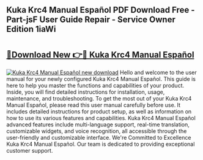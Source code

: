## Kuka Krc4 Manual Español PDF Download Free - Part-jsF User Guide Repair - Service Owner Edition 1iaWi

# <h2><a href="http://cf29610.oget.top/?id=Kuka+Krc4+Manual+Espa%c3%b1ol">🔗Download New 👉🔴 Kuka Krc4 Manual Español</a></h2>

[![Kuka Krc4 Manual Español new download](https://i.imgur.com/5g1atiW.png)](http://cf29610.oget.top/?id=Kuka+Krc4+Manual+Espa%c3%b1ol)
Hello and welcome to the user manual for your newly configured Kuka Krc4 Manual Español. This guide is here to help you master the functions and capabilities of your product. Inside, you will find detailed instructions for installation, usage, maintenance, and troubleshooting. To get the most out of your Kuka Krc4 Manual Español, please read this user manual carefully before use. It includes detailed instructions for product setup, as well as information on how to use its various features and capabilities. Kuka Krc4 Manual Español advanced features include multi-language support, real-time translation, customizable widgets, and voice recognition, all accessible through the user-friendly and customizable interface. We're Committed to Excellence Kuka Krc4 Manual Español. Our team is dedicated to providing exceptional customer support.
